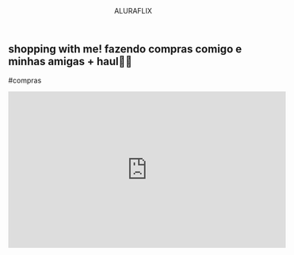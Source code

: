 <htm lang="pt-br">
<head>
    <link rel="stylesheet" href="styles.css" />
    <title> Aluraflix </title>
</head>

<body>

<header>ALURAFLIX</header>

<section>
<div>
<h1>shopping with me! fazendo compras comigo e minhas amigas + haul🎀🛒</h1>
<p>#compras</p>
</div>

<div>
<iframe width="560" height="315" src="https://www.youtube.com/embed/OncBmk2dZM0?si=B1-7Uk2I1O_rSfpZ" title="YouTube video player" frameborder="0" allow="accelerometer; autoplay; clipboard-write; encrypted-media; gyroscope; picture-in-picture; web-share" referrerpolicy="strict-origin-when-cross-origin" allowfullscreen></iframe>
</div>
</section>

</body>

</hyml>
